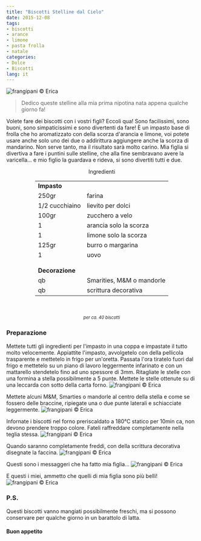 ```yaml
---
title: "Biscotti Stelline dal Cielo"
date: 2015-12-08
tags:
- biscotti
- arance
- limone
- pasta frolla
- natale
categories:
- Dolce
- Biscotti
lang: it
---
```

![](../2015-12-08-messaggeri-dal-cielo/header.jpg "frangipani © Erica")

> Dedico queste stelline alla mia prima nipotina nata appena qualche giorno fa!

Volete fare dei biscotti con i vostri figli? Eccoli qua! Sono facilissimi, sono buoni, sono simpaticissimi e sono divertenti da fare! È un impasto base di frolla che ho aromatizzato con della scorza d'arancia e limone, voi potete usare anche solo uno dei due o addirittura aggiungere anche la scorza di mandarino. Non serve tanto, ma il risultato sarà molto carino. Mia figlia si divertiva a fare i puntini sulle stelline, che alla fine sembravano avere la varicella... e mio figlio la guardava e rideva, si sono divertiti tutti e due.


<div id="wrapper" style="text-align: center">
  <div id="yourdiv" style="display: inline-block;">
    <div class="ingredients">
      <div class="ingredients-title">Ingredienti</div>
      <table>
        <tbody>
          <tr>
            <td colspan="2"><b>Impasto</b></td>
          </tr>
          <tr>
            <td>250gr</td>
            <td>farina</td>
          </tr>
          <tr>
            <td>1/2 cucchiaino</td>
            <td>lievito per dolci</td>
          </tr>
          <tr>
            <td>100gr</td>
            <td>zucchero a velo</td>
          </tr>
          <tr>
            <td>1</td>
            <td>arancia solo la scorza</td>
          </tr>
          <tr>
            <td>1</td>
            <td>limone solo la scorza</td>
          </tr>
          <tr>
            <td>125gr</td>
            <td>burro o margarina</td>
          </tr>
          <tr>
            <td>1</td>
            <td>uovo</td> 
          </tr>
          <tr style="height: 15px;"></tr>
          <tr>          
            <td colspan="2"><b>Decorazione</b></td>
          </tr>      
          <tr>
            <td>qb</td>
            <td>Smarities, M&M o mandorle</td>
          </tr>
          <tr>
            <td>qb</td>
            <td>scrittura decorativa</td>    
          </tr>
        </tbody>
      </table>
      <br></br>
      <i class="pull-right" style="font-size: 80%;">per ca. 40 biscotti</i>
    </div>
  </div>
</div>


<h3>
  <font color="grey">
    <i class="fa-solid fa-gears"></i>
  </font> Preparazione
</h3>

Mettete tutti gli ingredienti per l'impasto in una coppa e impastate il tutto molto velocemente. Appiattite l'impasto, avvolgetelo con della pellicola trasparente e mettetelo in frigo per un'oretta. Passata l'ora tiratelo fuori dal frigo e mettetelo su un piano di lavoro leggermente infarinato e con un mattarello stendetelo fino ad uno spessore di 3mm. Ritagliate le stelle con una formina a stella possibilmente a 5 punte. Mettete le stelle ottenute su di una leccarda con sotto della carta forno.
![](../2015-12-08-messaggeri-dal-cielo/impasto.jpg "frangipani © Erica")

Mettete alcuni M&M, Smarties o mandorle al centro della stella e come se fossero delle braccine, ripiegate una o due punte laterali e schiacciate leggermente.
![](../2015-12-08-messaggeri-dal-cielo/teglia.jpg "frangipani © Erica")

Infornate i biscotti nel forno preriscaldato a 180°C statico per 10min ca, non devono prendere troppo colore. Fateli raffreddare completamente nella teglia stessa.
![](../2015-12-08-messaggeri-dal-cielo/sfornati.jpg "frangipani © Erica")

Quando saranno completamente freddi, con della scrittura decorativa disegnate la faccina.
![](../2015-12-08-messaggeri-dal-cielo/faccine.jpg "frangipani © Erica")

Questi sono i messaggeri che ha fatto mia figlia...
![](../2015-12-08-messaggeri-dal-cielo/gaia.jpg "frangipani © Erica")

E questi i miei, ammetto che quelli di mia figlia sono più belli!
![](../2015-12-08-messaggeri-dal-cielo/risultato.jpg "frangipani © Erica")


<h3>
  <font color="#FFCC00">
    <i class="fa-regular fa-lightbulb"></i>
  </font> P.S.
</h3>

Questi biscotti vanno mangiati possibilmente freschi, ma si possono conservare per qualche giorno in un barattolo di latta.

<h4>Buon appetito
  <font color="red">
    <i class="fa-regular fa-face-smile"></i>
  </font>
</h4>